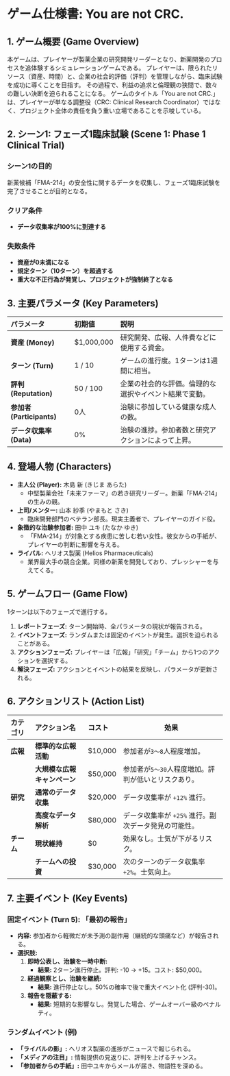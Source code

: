 # ゲーム仕様書: You are not CRC.

## 1. ゲーム概要 (Game Overview)

本ゲームは、プレイヤーが製薬企業の研究開発リーダーとなり、新薬開発のプロセスを追体験するシミュレーションゲームである。
プレイヤーは、限られたリソース（資産、時間）と、企業の社会的評価（評判）を管理しながら、臨床試験を成功に導くことを目指す。
その過程で、利益の追求と倫理観の狭間で、数々の難しい決断を迫られることになる。
ゲームのタイトル「You are not CRC.」は、プレイヤーが単なる調整役（CRC: Clinical Research Coordinator）ではなく、プロジェクト全体の責任を負う重い立場であることを示唆している。

## 2. シーン1: フェーズ1臨床試験 (Scene 1: Phase 1 Clinical Trial)

### シーン1の目的

新薬候補「FMA-214」の安全性に関するデータを収集し、フェーズ1臨床試験を完了させることが目的となる。

### クリア条件

- **データ収集率が100%に到達する**

### 失敗条件

- **資産が0未満になる**
- **規定ターン（10ターン）を超過する**
- **重大な不正行為が発覚し、プロジェクトが強制終了となる**

## 3. 主要パラメータ (Key Parameters)

| パラメータ                | 初期値     | 説明                                                   |
| :------------------------ | :--------- | :----------------------------------------------------- |
| **資産 (Money)**          | $1,000,000 | 研究開発、広報、人件費などに使用する資金。             |
| **ターン (Turn)**         | 1 / 10     | ゲームの進行度。1ターンは1週間に相当。                 |
| **評判 (Reputation)**     | 50 / 100   | 企業の社会的な評価。倫理的な選択やイベント結果で変動。 |
| **参加者 (Participants)** | 0人        | 治験に参加している健康な成人の数。                     |
| **データ収集率 (Data)**   | 0%         | 治験の進捗。参加者数と研究アクションによって上昇。     |

## 4. 登場人物 (Characters)

- **主人公 (Player):** 木島 新 (きじま あらた)
  - 中堅製薬会社「未来ファーマ」の若き研究リーダー。新薬「FMA-214」の生みの親。
- **上司/メンター:** 山本 紗季 (やまもと さき)
  - 臨床開発部門のベテラン部長。現実主義者で、プレイヤーのガイド役。
- **象徴的な治験参加者:** 田中 ユキ (たなか ゆき)
  - 「FMA-214」が対象とする疾患に苦しむ若い女性。彼女からの手紙が、プレイヤーの判断に影響を与える。
- **ライバル:** ヘリオス製薬 (Helios Pharmaceuticals)
  - 業界最大手の競合企業。同様の新薬を開発しており、プレッシャーを与えてくる。

## 5. ゲームフロー (Game Flow)

1ターンは以下のフェーズで進行する。

1.  **レポートフェーズ:** ターン開始時、全パラメータの現状が報告される。
2.  **イベントフェーズ:** ランダムまたは固定のイベントが発生。選択を迫られることがある。
3.  **アクションフェーズ:** プレイヤーは「広報」「研究」「チーム」から1つのアクションを選択する。
4.  **解決フェーズ:** アクションとイベントの結果を反映し、パラメータが更新される。

## 6. アクションリスト (Action List)

| カテゴリ   | アクション名                 | コスト  | 効果                                                 |
| :--------- | :--------------------------- | :------ | ---------------------------------------------------- |
| **広報**   | **標準的な広報活動**         | $10,000 | 参加者が`3～8`人程度増加。                           |
|            | **大規模な広報キャンペーン** | $50,000 | 参加者が`5～30`人程度増加。評判が低いとリスクあり。  |
| **研究**   | **通常のデータ収集**         | $20,000 | データ収集率が `+12%` 進行。                         |
|            | **高度なデータ解析**         | $80,000 | データ収集率が `+25%` 進行。副次データ発見の可能性。 |
| **チーム** | **現状維持**                 | $0      | 効果なし。士気が下がるリスク。                       |
|            | **チームへの投資**           | $30,000 | 次のターンのデータ収集率 `+2%`。士気向上。           |

## 7. 主要イベント (Key Events)

### 固定イベント (Turn 5): 「最初の報告」

- **内容:** 参加者から軽微だが未予測の副作用（継続的な頭痛など）が報告される。
- **選択肢:**
  1.  **即時公表し、治験を一時中断:**
      - **結果:** 2ターン進行停止。評判: -10 → +15。コスト: $50,000。
  2.  **経過観察とし、治験を継続:**
      - **結果:** 進行停止なし。50%の確率で後で重大イベント化 (評判-30)。
  3.  **報告を隠蔽する:**
      - **結果:** 短期的な影響なし。発覚した場合、ゲームオーバー級のペナルティ。

### ランダムイベント (例)

- **「ライバルの影」:** ヘリオス製薬の進捗がニュースで報じられる。
- **「メディアの注目」:** 情報提供の見返りに、評判を上げるチャンス。
- **「参加者からの手紙」:** 田中ユキからメールが届き、物語性を深める。
